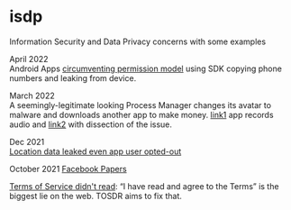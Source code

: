 # isdp
Information Security and Data Privacy concerns with some examples



April 2022   
Android Apps [circumventing permission model](https://blog.appcensus.io/2022/04/06/the-curious-case-of-coulus-coelib/) using SDK copying phone numbers and leaking from device.   


March 2022   
A seemingly-legitimate looking Process Manager changes its avatar to malware and downloads another app to make money. [link1](https://www.androidpolice.com/malware-russian-hackers-tracks-you-records-audio/) app records audio and [link2](https://lab52.io/blog/complete-dissection-of-an-apk-with-a-suspicious-c2-server/) with dissection of the issue.  


Dec 2021   
[Location data leaked even app user opted-out](https://www.vice.com/en/article/5dgmqz/huq-location-data-opt-out-no-consent)   


October 2021
[Facebook Papers](https://www.npr.org/2021/10/25/1049015366/the-facebook-papers-what-you-need-to-know)    


[Terms of Service didn't read](https://tosdr.org/): “I have read and agree to the Terms” is the biggest lie on the web. TOSDR aims to fix that.  

